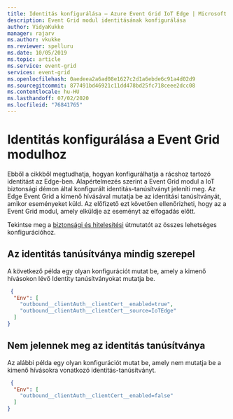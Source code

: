 ```yaml
---
title: Identitás konfigurálása – Azure Event Grid IoT Edge | Microsoft Docs
description: Event Grid modul identitásának konfigurálása
author: VidyaKukke
manager: rajarv
ms.author: vkukke
ms.reviewer: spelluru
ms.date: 10/05/2019
ms.topic: article
ms.service: event-grid
services: event-grid
ms.openlocfilehash: 0aedeea2a6ad08e1627c2d1a6ebde6c91a4d02d9
ms.sourcegitcommit: 877491bd46921c11dd478bd25fc718ceee2dcc08
ms.contentlocale: hu-HU
ms.lasthandoff: 07/02/2020
ms.locfileid: "76841765"
---
```

# <a name="configure-identity-for-the-event-grid-module"></a>Identitás konfigurálása a Event Grid modulhoz

Ebből a cikkből megtudhatja, hogyan konfigurálhatja a rácshoz tartozó identitást az Edge-ben. Alapértelmezés szerint a Event Grid modul a IoT biztonsági démon által konfigurált identitás-tanúsítványt jeleníti meg. Az Edge Event Grid a kimenő hívásával mutatja be az identitási tanúsítványát, amikor eseményeket küld. Az előfizető ezt követően ellenőrizheti, hogy az a Event Grid modul, amely elküldje az eseményt az elfogadás előtt.

Tekintse meg a [biztonsági és hitelesítési](security-authentication.md) útmutatót az összes lehetséges konfigurációhoz.

## <a name="always-present-identity-certificate"></a>Az identitás tanúsítványa mindig szerepel
A következő példa egy olyan konfigurációt mutat be, amely a kimenő hívásokon lévő Identity tanúsítványokat mutatja be. 

```json
 {
  "Env": [
    "outbound__clientAuth__clientCert__enabled=true",
    "outbound__clientAuth__clientCert__source=IoTEdge"
  ]
}
 ```

## <a name="dont-present-identity-certificate"></a>Nem jelennek meg az identitás tanúsítványa
Az alábbi példa egy olyan konfigurációt mutat be, amely nem mutatja be a kimenő hívásokra vonatkozó identitás-tanúsítványt. 

```json
 {
  "Env": [
    "outbound__clientAuth__clientCert__enabled=false"
  ]
}
 ```
